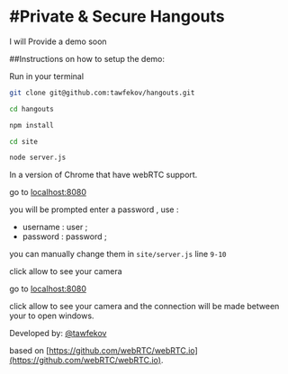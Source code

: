 #Private & Secure Hangouts 
==============

I will Provide a demo soon 

##Instructions on how to setup the demo:

Run in your terminal

```bash 
git clone git@github.com:tawfekov/hangouts.git
```

```bash 
cd hangouts
```

```bash 
npm install
```

```bash 
cd site
```

```bash 
node server.js
```

In a version of Chrome that have webRTC support.

go to [localhost:8080](http://localhost:8080)

you will be prompted enter a password , use : 

- username : user ;
- password : password ; 

you can manually change them in `site/server.js` line `9-10`

click allow to see your camera

go to [localhost:8080](http://localhost:8080)

click allow to see your camera and the connection will be made between your to open windows.

Developed by:
    [@tawfekov](https://github.com/tawfekov)
    
based on  [https://github.com/webRTC/webRTC.io](https://github.com/webRTC/webRTC.io).